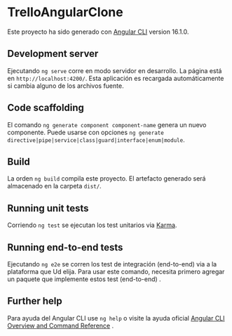 # TrelloAngularClone

Este proyecto ha sido generado con [Angular CLI](https://github.com/angular/angular-cli) version 16.1.0.

## Development server

Ejecutando `ng serve` corre en modo servidor en desarrollo. La página está en `http://localhost:4200/`. Esta aplicación es recargada automáticamente si cambia alguno de los archivos fuente.

## Code scaffolding

El comando `ng generate component component-name` genera un nuevo componente. Puede usarse con opciones `ng generate directive|pipe|service|class|guard|interface|enum|module`.

## Build

La orden `ng build` compila este proyecto. El artefacto generado será almacenado en la carpeta `dist/`.

## Running unit tests

Corriendo `ng test` se ejecutan los test unitarios via [Karma](https://karma-runner.github.io).

## Running end-to-end tests

Ejecutando `ng e2e` se corren los test de integración (end-to-end) via a la plataforma que Ud elija. Para usar este comando, necesita primero agregar un paquete que implemente estos test (end-to-end) .

## Further help

Para ayuda del Angular CLI use `ng help` o visite la ayuda oficial [Angular CLI Overview and Command Reference](https://angular.io/cli) .
